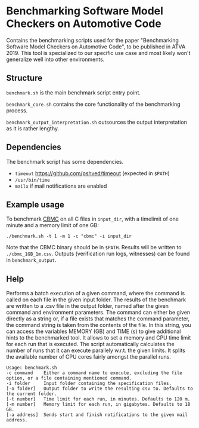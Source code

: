 # Benchmarking Software Model Checkers on Automotive Code

Contains the benchmarking scripts used for the paper "Benchmarking Software Model Checkers on Automotive Code", to be published in ATVA 2019. This tool is specialized to our specific use case and most likely won't generalize well into other environments.

## Structure

`benchmark.sh` is the main benchmark script entry point.

`benchmark_core.sh` contains the core functionality of the benchmarking process.

`benchmark_output_interpretation.sh` outsources the output interpretation as it is rather lengthy.

## Dependencies

The benchmark script has some dependencies.
* `timeout` https://github.com/pshved/timeout (expected in `$PATH`)
* `/usr/bin/time`
* `mailx` if mail notifications are enabled

## Example usage

To benchmark [CBMC](https://github.com/diffblue/cbmc) on all C files in `input_dir`, with a timelimit of one minute and a memory limit of one GB:

`./benchmark.sh -t 1 -m 1 -c "cbmc" -i input_dir`

Note that the CBMC binary should be in `$PATH`. Results will be written to `./cbmc_1GB_1m.csv`. Outputs (verification run logs, witnesses) can be found in `benchmark_output`.

## Help

Performs a batch execution of a given command, where the command is called on each file in the given input folder. The results of the benchmark are written to a .csv file in the output folder, named after the given command and environment
parameters. The command can either be given directly as a string or, if a file exists that matches the command parameter, the command string is taken from the contents of the file. In this string, you can access the variables MEMORY (GB) and TIME (s) to give additional hints to the benchmarked tool. It allows to set a memory and CPU time limit for each run that is executed. The script automatically calculates the number of runs that it can execute parallely w.r.t. the given limits. It splits the available number of CPU cores fairly amongst the parallel runs.

```
Usage: benchmark.sh
-c command    Either a command name to execute, excluding the file option, or a file containing mentioned command.
-i folder     Input folder containing the specification files.
[-o folder]   Output folder to write the resulting csv to. Defaults to the current folder.
[-t number]   Time limit for each run, in minutes. Defaults to 120 m.
[-m number]   Memory limit for each run, in gigabytes. Defaults to 18 GB.
[-a address]  Sends start and finish notifications to the given mail address.
```
